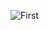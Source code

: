 ![First](https://github.com/FurkanVeznedar/cardWizard/assets/136994961/ee139cbe-bdb3-4fef-b64d-a5537c49e8c2)
